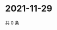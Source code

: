 # 2021-11-29

共 0 条

<!-- BEGIN WEIBO -->
<!-- 最后更新时间 Mon Nov 29 2021 05:00:38 GMT+0800 (China Standard Time) -->

<!-- END WEIBO -->
